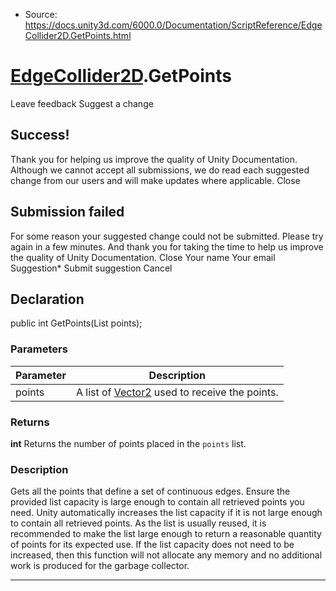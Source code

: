* Source: https://docs.unity3d.com/6000.0/Documentation/ScriptReference/EdgeCollider2D.GetPoints.html

#  [EdgeCollider2D](https://docs.unity3d.com/6000.0/Documentation/ScriptReference/EdgeCollider2D.html).GetPoints
Leave feedback
Suggest a change
## Success!
Thank you for helping us improve the quality of Unity Documentation. Although we cannot accept all submissions, we do read each suggested change from our users and will make updates where applicable.
Close
## Submission failed
For some reason your suggested change could not be submitted. Please <a>try again</a> in a few minutes. And thank you for taking the time to help us improve the quality of Unity Documentation.
Close
Your name Your email Suggestion* Submit suggestion
Cancel
## Declaration
public int GetPoints(List<Vector2> points); 
### Parameters
Parameter | Description  
---|---  
points | A list of [Vector2](https://docs.unity3d.com/6000.0/Documentation/ScriptReference/Vector2.html) used to receive the points.  
### Returns
**int** Returns the number of points placed in the `points` list. 
### Description
Gets all the points that define a set of continuous edges.
Ensure the provided list capacity is large enough to contain all retrieved points you need. Unity automatically increases the list capacity if it is not large enough to contain all retrieved points. As the list is usually reused, it is recommended to make the list large enough to return a reasonable quantity of points for its expected use. If the list capacity does not need to be increased, then this function will not allocate any memory and no additional work is produced for the garbage collector.
* * *
